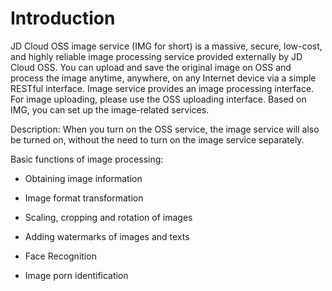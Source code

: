 # Introduction

JD Cloud OSS image service (IMG for short) is a massive, secure, low-cost, and highly reliable image processing service provided externally by JD Cloud OSS. You can upload and save the original image on OSS and process the image anytime, anywhere, on any Internet device via a simple RESTful interface. Image service provides an image processing interface. For image uploading, please use the OSS uploading interface. Based on IMG, you can set up the image-related services.

Description: When you turn on the OSS service, the image service will also be turned on, without the need to turn on the image service separately.
 
Basic functions of image processing:

* Obtaining image information

* Image format transformation

* Scaling, cropping and rotation of images

* Adding watermarks of images and texts

* Face Recognition

* Image porn identification
